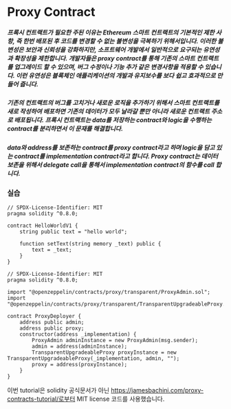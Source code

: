 # Proxy Contract

##### 프록시 컨트랙트가 필요한 주된 이유는 Ethereum 스마트 컨트랙트의 기본적인 제한 사항, 즉 한번 배포된 후 코드를 변경할 수 없는 불변성을 극복하기 위해서입니다. 이러한 불변성은 보안과 신뢰성을 강화하지만, 소프트웨어 개발에서 일반적으로 요구되는 유연성과 확장성을 제한합니다. 개발자들은 proxy contract를 통해 기존의 스마트 컨트랙트를 업그레이드 할 수 있으며, 버그 수정이나 기능 추가 같은 변경사항을 적용할 수 있습니다. 이런 유연성은 블록체인 애플리케이션의 개발과 유지보수를 보다 쉽고 효과적으로 만들어 줍니다.



##### 기존의 컨트랙트의 버그를 고치거나 새로운 로직을 추가하기 위해서 스마트 컨트랙트를 새로 작성하여 배포하면 기존의 데이터가 모두 날라갈 뿐만 아니라 새로운 컨트랙트 주소로 배포됩니다. 프록시 컨트랙트는 data를 저장하는 contract와 logic을 수행하는 contract를 분리하면서 이 문재를 해결합니다. 
##### data와 address를 보존하는 contract를 proxy contract라고 하며 logic을 담고 있는 contract를 implementation contract라고 합니다. Proxy contract는 데이터 보존을 위해서 delegate call을 통해서 implementation contract의 함수를 call 합니다.


### 실습




```solidity
// SPDX-License-Identifier: MIT
pragma solidity ^0.8.0;

contract HelloWorldV1 {
    string public text = "hello world";

    function setText(string memory _text) public {
        text = _text;
    }
}
```

```solidity
// SPDX-License-Identifier: MIT
pragma solidity ^0.8.0;

import "@openzeppelin/contracts/proxy/transparent/ProxyAdmin.sol";
import "@openzeppelin/contracts/proxy/transparent/TransparentUpgradeableProxy.sol";

contract ProxyDeployer {
	address public admin;
	address public proxy;
	constructor(address _implementation) {
		ProxyAdmin adminInstance = new ProxyAdmin(msg.sender);
		admin = address(adminInstance);
		TransparentUpgradeableProxy proxyInstance = new TransparentUpgradeableProxy(_implementation, admin, "");
		proxy = address(proxyInstance);
	}
}
```

이번 tutorial은 solidity 공식문서가 아닌 https://jamesbachini.com/proxy-contracts-tutorial/로부터 MIT license 코드를 사용했습니다.
